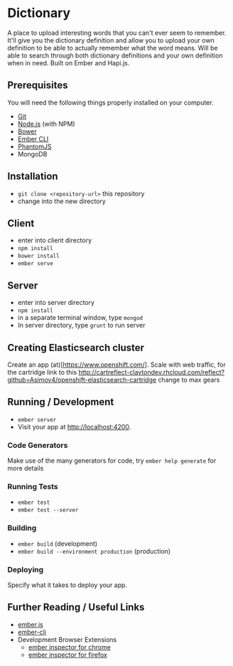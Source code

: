 # Dictionary

A place to upload interesting words that you can't ever seem to remember. It'll give you the dictionary definition and allow you to upload your own definition to be able to actually remember what the word means. Will be able to search through both dictionary definitions and your own definition when in need. Built on Ember and Hapi.js.

## Prerequisites

You will need the following things properly installed on your computer.

* [Git](http://git-scm.com/)
* [Node.js](http://nodejs.org/) (with NPM)
* [Bower](http://bower.io/)
* [Ember CLI](http://www.ember-cli.com/)
* [PhantomJS](http://phantomjs.org/)
* MongoDB

## Installation

* `git clone <repository-url>` this repository
* change into the new directory

## Client
* enter into client directory
* `npm install`
* `bower install`
* `ember serve`

## Server
* enter into server directory
* `npm install`
* in a separate terminal window, type `mongod`
* In server directory, type `grunt` to run server

## Creating Elasticsearch cluster
Create an app (at)[https://www.openshift.com/]. Scale with web traffic, for the cartridge link to this http://cartreflect-claytondev.rhcloud.com/reflect?github=Asimov4/openshift-elasticsearch-cartridge
change to max gears

## Running / Development

* `ember server`
* Visit your app at [http://localhost:4200](http://localhost:4200).

### Code Generators

Make use of the many generators for code, try `ember help generate` for more details

### Running Tests

* `ember test`
* `ember test --server`

### Building

* `ember build` (development)
* `ember build --environment production` (production)

### Deploying

Specify what it takes to deploy your app.

## Further Reading / Useful Links

* [ember.js](http://emberjs.com/)
* [ember-cli](http://www.ember-cli.com/)
* Development Browser Extensions
  * [ember inspector for chrome](https://chrome.google.com/webstore/detail/ember-inspector/bmdblncegkenkacieihfhpjfppoconhi)
  * [ember inspector for firefox](https://addons.mozilla.org/en-US/firefox/addon/ember-inspector/)
